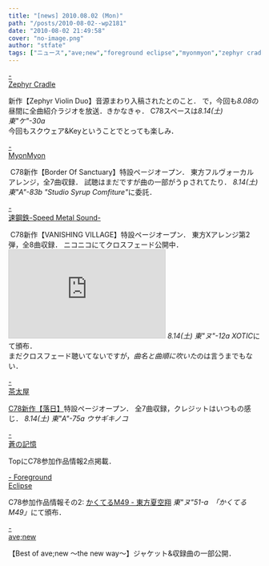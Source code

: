 ```yaml
---
title: "[news] 2010.08.02 (Mon)"
path: "/posts/2010-08-02--wp2181"
date: "2010-08-02 21:49:58"
cover: "no-image.png"
author: "stfate"
tags: ["ニュース","ave;new","foreground eclipse","myonmyon","zephyr cradle","癒月","茶太","速鋼鉄-speed metal sound-"]
---
```


<style type="text/css">
<!--
p {white-space: pre-wrap};
-->
</style>

<a  href="http://www.zephyr-cradle.info/diary/" target="_blank">- Zephyr Cradle</a>
<div >新作【Zephyr Violin Duo】音源まわり入稿されたとのこと．
で，今回も<em>8.08</em>の昼間に全曲紹介ラジオを放送．きかなきゃ．
C78スペースは<em>8.14(土) 東"ケ"-30a</em>
<div >今回もスクウェア&Keyということでとっても楽しみ．</div></div>

<a  href="http://bos.myonmyon.com/" target="_blank">- MyonMyon</a>
<div ><a href="http://bos.myonmyon.com/"><img src="http://bos.myonmyon.com/img/banner.jpg" alt="" /></a>
C78新作【Border Of Sanctuary】特設ページオープン．
東方フルヴォーカルアレンジ，全7曲収録．
試聴はまだですが曲の一部がうｐされてたり．
<em>8.14(土) 東"A"-83b "Studio Syrup Comfiture"</em>に委託．</div>

<a  href="http://www.sm-sound.com/cd/vani/vani.html" target="_blank">- 速鋼鉄-Speed Metal Sound-</a>
<div ><a href="http://www.sm-sound.com/cd/vani/vani.html"><img src="http://stfate.net/wp-content/uploads/2010/08/sm_c78_banner01.jpg" alt="" /></a>
C78新作【VANISHING VILLAGE】特設ページオープン．
東方Xアレンジ第2弾，全8曲収録．
ニコニコにてクロスフェード公開中．
<iframe width="312" height="176" src="http://ext.nicovideo.jp/thumb/nm11504735" scrolling="no" style="border:solid 1px #CCC;" frameborder="0"><a href="http://www.nicovideo.jp/watch/nm11504735">【ニコニコ動画】【C78】VANISHING VILLAGE 宣伝クロスフェードと小話【いやらしい宣伝】</a></iframe>
<em>8.14(土) 東"ヌ"-12a XOTIC</em>にて頒布．
<div >まだクロスフェード聴いてないですが，<em>曲名と曲順に吹いた</em>のは言うまでもない．</div></div>

<a  href="http://chata.moo.jp/uk7/index.html" target="_blank">- 茶太屋</a>
<div ><a href="http://chata.moo.jp/uk7/index.html">C78新作【落日】</a>特設ページオープン．
全7曲収録，クレジットはいつもの感じ．
<em>8.14(土) 東"A"-75a ウサギキノコ</em></div>

<a  href="http://aonokioku.sakura.ne.jp/" target="_blank">- 蒼の記憶</a>
<div >TopにC78参加作品情報2点掲載．</div>

<a  href="http://www.fg-eclipse.net/" target="_blank">- Foreground Eclipse</a>
<div >C78参加作品情報その2: <a href="http://cocktail-m49.com/cd006/">かくてるM49 - 東方夏空翔</a>
<em>東"ヌ"51-a　「かくてるM49」</em>にて頒布．</div>

<a  href="http://www.avenew.jp/top.html" target="_blank">- ave;new</a>
<div >【Best of ave;new ～the new way～】ジャケット&収録曲の一部公開．</div>